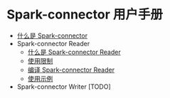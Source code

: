 # Spark-connector 用户手册

- [什么是 Spark-connector](sc-ug-what-is-spark-connector.md)
- Spark-connector Reader
  - [什么是 Spark-connector Reader](reader/screader-ug-what-is-sparkconnector-reader.md)
  - [使用限制](reader/screader-ug-limitations.md)
  - [编译 Spark-connector Reader](reader/screader-ug-compile.md)
  - [使用示例](reader/screader-ug-example.md)
- Spark-connector Writer [TODO]
